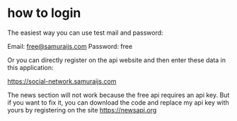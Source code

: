 # how to login

The easiest way you can use test mail and password:

Email: free@samuraijs.com
Password: free

Or you can directly register on the api website and then enter these data in this application:

https://social-network.samuraijs.com

The news section will not work because the free api requires an api key. But if you want to fix it, you can download the code and replace my api key with yours by registering on the site https://newsapi.org
